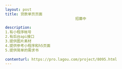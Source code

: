 ```yaml
---                
layout: post       
title: 贷款单页页面
                                招募中
           
description: 
1.有小程序帐号
2.有后台api接口
3.提供图片素材
4.提供参考小程序和h5页面
5.提供简单的需求书
     
contenturl: https://pro.lagou.com/project/8095.html      
---                 
```

